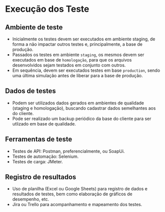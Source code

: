 # Execução dos Teste

## Ambiente de teste
- Inicialmente os testes devem ser executados em ambiente staging, de forma a não impactar outros testes e, principalmente, a base de produção.
- Passados os testes em ambiente `staging`, os mesmos devem ser executados em base de `homologação`, para que os arquivos desenvolvidos sejam testados em conjunto com outros.
- Em sequência, devem ser executados testes em base `production`, sendo uma última simulação antes de liberar para a base de produção.

## Dados de testes
- Podem ser utilizados dados gerados em ambientes de qualidade (staging e homologação), buscando cadastrar dados semelhantes aos do cliente.
- Pode ser realizado um backup periódico da base do cliente para ser utlizado em base de qualidade.

## Ferramentas de teste
- Testes de API: Postman, preferencialmente, ou SoapUi.
- Testes de automação: Selenium.
- Testes de carga: JMeter.

## Registro de resultados
 - Uso de planilha (Excel ou Google Sheets) para registro de dados e resultados de testes, bem como elaboração de gráficos de desempenho, etc.
 - Jira ou Trello para acompanhamento e mapeamento dos testes.